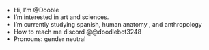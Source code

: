 - Hi, I’m @Dooble
-  I’m interested in art and sciences.
-  I’m currently studying spanish, human anatomy , and anthropology
-  How to reach me discord @@doodlebot3248
-  Pronouns: gender neutral

